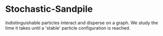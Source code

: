 # Stochastic-Sandpile
Indistinguishable particles interact and disperse on a graph. We study the time it takes until a 'stable' particle configuration is reached.
